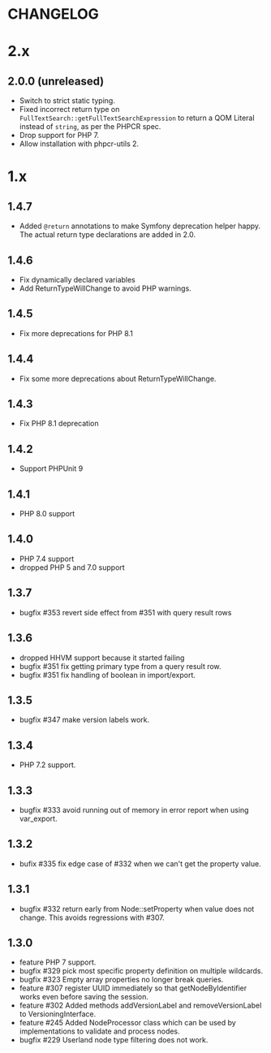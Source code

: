 CHANGELOG
=========

2.x
===

2.0.0 (unreleased)
------------------

* Switch to strict static typing.
* Fixed incorrect return type on `FullTextSearch::getFullTextSearchExpression` to return a QOM Literal instead of `string`, as per the PHPCR spec.
* Drop support for PHP 7.
* Allow installation with phpcr-utils 2.

1.x
===

1.4.7
-----

* Added `@return` annotations to make Symfony deprecation helper happy. The actual return type declarations are added in 2.0.

1.4.6
-----

* Fix dynamically declared variables
* Add ReturnTypeWillChange to avoid PHP warnings.

1.4.5
-----

* Fix more deprecations for PHP 8.1

1.4.4
-----

* Fix some more deprecations about ReturnTypeWillChange.

1.4.3
-----

* Fix PHP 8.1 deprecation

1.4.2
-----

* Support PHPUnit 9

1.4.1
-----

* PHP 8.0 support

1.4.0
-----

* PHP 7.4 support
* dropped PHP 5 and 7.0 support

1.3.7
-----

* bugfix #353 revert side effect from #351 with query result rows

1.3.6
-----

* dropped HHVM support because it started failing
* bugfix #351 fix getting primary type from a query result row.
* bugfix #351 fix handling of boolean in import/export.

1.3.5
-----

* bugfix #347 make version labels work.

1.3.4
-----

* PHP 7.2 support.

1.3.3
-----

* bugfix #333 avoid running out of memory in error report when using var_export.

1.3.2
-----

* bufix #335 fix edge case of #332 when we can't get the property value.

1.3.1
-----

* bugfix #332 return early from Node::setProperty when value does not change. This avoids regressions with #307.

1.3.0
-----

* feature PHP 7 support.
* bugfix #329 pick most specific property definition on multiple wildcards.
* bugfix #323 Empty array properties no longer break queries.
* feature #307 register UUID immediately so that getNodeByIdentifier works even before saving the session. 
* feature #302 Added methods addVersionLabel and removeVersionLabel to VersioningInterface.
* feature #245 Added NodeProcessor class which can be used by implementations to validate and process nodes.
* bugfix #229 Userland node type filtering does not work.

